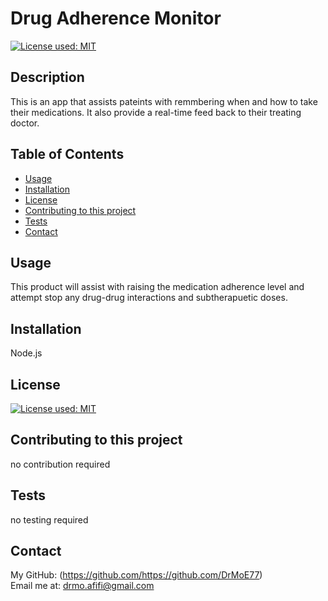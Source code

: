# Drug Adherence Monitor
  [![License used: MIT](https://img.shields.io/badge/License-MIT-yellow.svg)](https://opensource.org/licenses/MIT)

  ## Description
  This is an app that assists pateints with remmbering when and how to take their medications. It also provide a real-time feed back to their treating doctor.

  ## Table of Contents
  * [Usage](#usage)
  * [Installation](#installation)
  * [License](#license)
  * [Contributing to this project](#contributions)
  * [Tests](#tests)
  * [Contact](#contact)
  
  ## Usage
  This product will assist with raising the medication adherence level and attempt stop any drug-drug interactions and subtherapuetic doses.

  ## Installation 
  Node.js

  ## License
  [![License used: MIT](https://img.shields.io/badge/License-MIT-yellow.svg)](https://opensource.org/licenses/MIT)

  ## Contributing to this project
  no contribution required

  ## Tests
  no testing required

  ## Contact
  My GitHub: (https://github.com/https://github.com/DrMoE77) <br>
  Email me at: drmo.afifi@gmail.com
